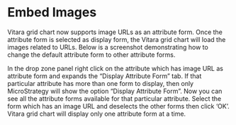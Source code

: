 # Embed Images

Vitara grid chart now supports image URLs as an attribute form. Once the attribute form is selected as display form, the Vitara grid chart will load the images related to URLs. Below is a screenshot demonstrating how to change the default attribute form to other attribute forms.

In the drop zone panel right click on the attribute which has image URL as attribute form and expands the “Display Attribute Form” tab. If that particular attribute has more than one form to display, then only MicroStrategy will show the option “Display Attribute Form”. Now you can see all the attribute forms available for that particular attribute. Select the form which has an image URL and deselects the other forms then click ‘OK’. Vitara grid chart will display only one attribute form at a time.
